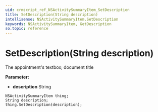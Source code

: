 ```yaml
---
uid: crmscript_ref_NSActivitySummaryItem_SetDescription
title: SetDescription(String description)
intellisense: NSActivitySummaryItem.SetDescription
keywords: NSActivitySummaryItem, GetDescription
so.topic: reference
---
```


# SetDescription(String description)

The appointment's textbox; document title

**Parameter:** 
* **description** String

```crmscript
NSActivitySummaryItem thing;
String description;
thing.SetDescription(description);
```

